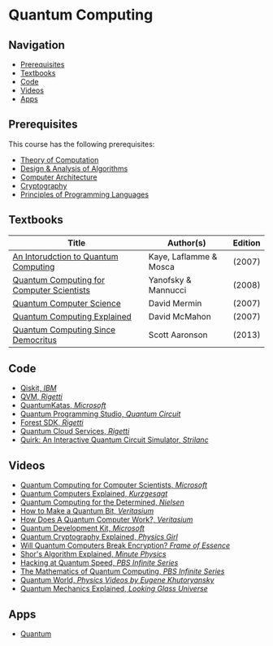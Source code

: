 # Quantum Computing 

## Navigation

*   [Prerequisites](#prerequisites)
*   [Textbooks](#textbooks)
*   [Code](#code)
*   [Videos](#videos)
*   [Apps](#apps)

## Prerequisites

This course has the following prerequisites:

*	[Theory of Computation](/courses/CSF222)
*	[Design & Analysis of Algorithms](/courses/CSF222)
*	[Computer Architecture](/courses/CSF222)
*	[Cryptography](/courses/CSF222)
*	[Principles of Programming Languages](/courses/CSF222)

## Textbooks

| Title | Author(s) | Edition |
| -------------|-------------|:-----:|
| [An Intorudction to Quantum Computing](https://drive.google.com/open?id=19VvmhdNaqKI40yOOV_0Xts99M3GvLK8m) | Kaye, Laflamme & Mosca | (2007) |
| [Quantum Computing for Computer Scientists](https://drive.google.com/open?id=1JuDLPdndv9ur-bD6TKZi91RiGXjytLvX) | Yanofsky & Mannucci | (2008) |
| [Quantum Computer Science](https://drive.google.com/open?id=1T9oOi0IB1P2eeH5BOHpmwICCS4lkdis0) | David Mermin | (2007) |
| [Quantum Computing Explained](https://drive.google.com/open?id=1TBFTxBtNEo-MPuQ3B4vZT2nepJaxOwwT) | David McMahon | (2007) |
| [Quantum Computing Since Democritus](https://drive.google.com/open?id=1qDZIoDeEuQsaV8p68MGjWJO9IssV8Vex) | Scott Aaronson | (2013) |

## Code

*   [Qiskit, *IBM*](https://github.com/Qiskit/qiskit-api-py)
*   [QVM, *Rigetti*](https://github.com/rigetti/qvm)
*   [QuantumKatas, *Microsoft*](https://github.com/microsoft/QuantumKatas)
*   [Quantum Programming Studio, *Quantum Circuit*](https://quantum-circuit.com/)
*   [Forest SDK, *Rigetti*](https://rigetti.com/forest)
*   [Quantum Cloud Services, *Rigetti*](https://www.rigetti.com/qcs)
*   [Quirk: An Interactive Quantum Circuit Simulator, *Strilanc*](https://github.com/Strilanc/Quirk)



## Videos

*   [Quantum Computing for Computer Scientists, *Microsoft*](https://www.youtube.com/watch?v=F_Riqjdh2oM)
*   [Quantum Computers Explained, *Kurzgesagt*](https://www.youtube.com/watch?v=JhHMJCUmq28)
*   [Quantum Computing for the Determined, *Nielsen*](https://www.youtube.com/watch?v=X2q1PuI2RFI&list=PL1826E60FD05B44E4)
*   [How to Make a Quantum Bit, *Veritasium*](https://www.youtube.com/watch?v=zNzzGgr2mhk)
*   [How Does A Quantum Computer Work?, *Veritasium*](https://www.youtube.com/watch?v=g_IaVepNDT4)
*   [Quantum Development Kit, *Microsoft*](https://www.youtube.com/watch?v=v7b4J2INq9c)
*   [Quantum Cryptography Explained, *Physics Girl*](https://www.youtube.com/watch?v=UiJiXNEm-Go)
*   [Will Quantum Computers Break Encryption? *Frame of Essence*](https://www.youtube.com/watch?v=6H_9l9N3IXU)
*   [Shor's Algorithm Explained, *Minute Physics*](https://www.youtube.com/watch?v=lvTqbM5Dq4Q&t=492s)
*   [Hacking at Quantum Speed, *PBS Infinite Series*](https://www.youtube.com/watch?v=wUwZZaI5u0c)
*   [The Mathematics of Quantum Computing, *PBS Infinite Series*](https://www.youtube.com/watch?v=IrbJYsep45E)
*   [Quantum World, *Physics Videos by Eugene Khutoryansky*](https://www.youtube.com/watch?v=wUwZZaI5u0c)
*   [Quantum Mechanics Explained, *Looking Glass Universe*](https://www.youtube.com/watch?v=hGGb0nGTPLklist=PLg-OiIIbfPj3JrdQgqkdlPe_jxRC0mw35)


## Apps

*   [Quantum](https://play.google.com/store/apps/details?id=brychta.stepan.quantum_en&hl=en_IN)
